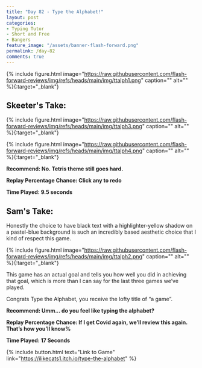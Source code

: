 ```yaml
---
title: "Day 82 - Type the Alphabet!"
layout: post
categories:
- Typing Tutor
- Short and Free
- Bangers
feature_image: "/assets/banner-flash-forward.png"
permalink: /day-82
comments: true
---
```


{% include figure.html image="https://raw.githubusercontent.com/flash-forward-reviews/img/refs/heads/main/img/ttalph1.png" caption="" alt="" %}{:target="_blank"}

## Skeeter's Take:

{% include figure.html image="https://raw.githubusercontent.com/flash-forward-reviews/img/refs/heads/main/img/ttalph3.png" caption="" alt="" %}{:target="_blank"}

{% include figure.html image="https://raw.githubusercontent.com/flash-forward-reviews/img/refs/heads/main/img/ttalph4.png" caption="" alt="" %}{:target="_blank"}

**Recommend: No. Tetris theme still goes hard.**

**Replay Percentage Chance: Click any to redo**

**Time Played: 9.5 seconds**

## Sam's Take:

Honestly the choice to have black text with a highlighter-yellow shadow on a pastel-blue background is such an incredibly based aesthetic choice that I kind of respect this game.

{% include figure.html image="https://raw.githubusercontent.com/flash-forward-reviews/img/refs/heads/main/img/ttalph2.png" caption="" alt="" %}{:target="_blank"}

This game has an actual goal and tells you how well you did in achieving that goal, which is more than I can say for the last three games we’ve played.

Congrats Type the Alphabet, you receive the lofty title of “a game”.

**Recommend: Umm... do you feel like typing the alphabet?** 

**Replay Percentage Chance: If I get Covid again, we’ll review this again. That’s how you’ll know%**

**Time Played: 17 Seconds**

{% include button.html text="Link to Game" link="https://ilikecats1.itch.io/type-the-alphabet" %}